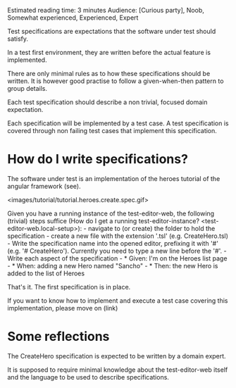Estimated reading time: 3 minutes
Audience: [Curious party], Noob, Somewhat experienced, Experienced, Expert

Test specifications are expectations that the software under test should satisfy.

In a test first environment, they are written before the actual feature is implemented.

There are only minimal rules as to how these specifications should be written. It is however good practise to follow a given-when-then pattern to group details.

Each test specification should describe a non trivial, focused domain expectation.

Each specification will be implemented by a test case. A test specification is covered through non failing test cases that implement this specification.

# How do I write specifications?

The software under test is an implementation of the heroes tutorial of the angular framework (see).

<images/tutorial/tutorial.heroes.create.spec.gif>

Given you have a running instance of the test-editor-web, the following (trivial) steps suffice (How do I get a running test-editor-instance? <test-editor-web.local-setup>):
     - navigate to (or create) the folder to hold the specification
     - create a new file with the extension '.tsl' (e.g. CreateHero.tsl)
     - Write the specification name into the opened editor, prefixing it with '#' (e.g. '# CreateHero'). Currently you need to type a new line before the '#'.
     - Write each aspect of the specification
       - * Given: I'm on the Heroes list page
       - * When: adding a new Hero named "Sancho"
       - * Then: the new Hero is added to the list of Heroes
       
That's it. The first specification is in place.

If you want to know how to implement and execute a test case covering this implementation, please move on (link)

# Some reflections

The CreateHero specification is expected to be written by a domain expert. 

It is supposed to require minimal knowledge about the test-editor-web itself and the language to be used to describe specifications. 
